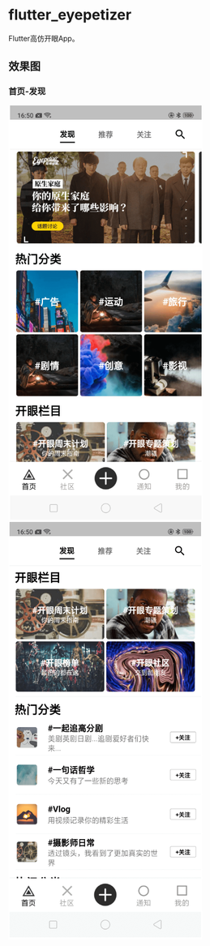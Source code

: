 # flutter_eyepetizer

Flutter高仿开眼App。

## 效果图

### 首页-发现
![](/screenshot/home_find01.png)  ![](/screenshot/home_find02.png)


